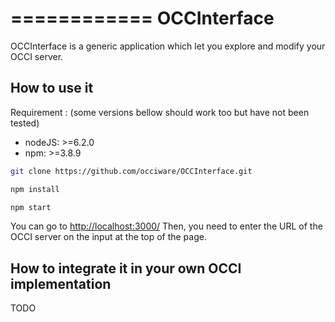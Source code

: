 
============
OCCInterface
============


OCCInterface is a generic application which let you explore and modify your OCCI server.

## How to use it 

Requirement :
(some versions bellow should work too but have not been tested) 
- nodeJS: >=6.2.0
- npm: >=3.8.9


``` bash
git clone https://github.com/occiware/OCCInterface.git
```

``` bash
npm install
```

``` bash
npm start
```

You can go to [http://localhost:3000/](http://localhost:3000/)
Then, you need to enter the URL of the OCCI server on the input at the top of the page.

## How to integrate it in your own OCCI implementation
TODO
